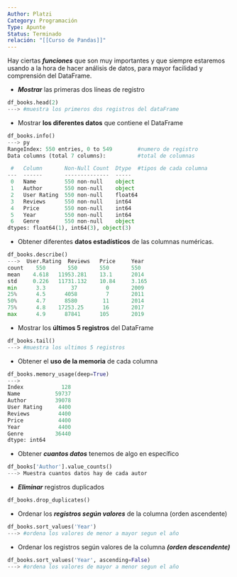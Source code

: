 ```yaml
---
Author: Platzi
Category: Programación
Type: Apunte
Status: Terminado
relación: "[[Curso de Pandas]]"
---
```

Hay ciertas **_funciones_** que son muy importantes y que siempre estaremos usando a la hora de hacer análisis de datos, para mayor facilidad y comprensión del DataFrame.

- **_Mostrar_** las primeras dos líneas de registro

```python
df_books.head(2) 
---> #muestra los primeros dos registros del dataFrame 
```

- Mostrar **los diferentes datos** que contiene el DataFrame

```python
df_books.info()
---> py
RangeIndex: 550 entries, 0 to 549        #numero de registro
Data columns (total 7 columns):          #total de columnas

 #   Column       Non-Null Count  Dtype  #tipos de cada columna
---  ------       --------------  -----  
 0   Name         550 non-null    object 
 1   Author       550 non-null    object 
 2   User Rating  550 non-null    float64
 3   Reviews      550 non-null    int64  
 4   Price        550 non-null    int64  
 5   Year         550 non-null    int64  
 6   Genre        550 non-null    object 
dtypes: float64(1), int64(3), object(3)
```

- Obtener diferentes **datos estadísticos** de las columnas numéricas.

```python
df_books.describe()
--->  User.Rating  Reviews   Price     Year
count    550       550       550       550
mean    4.618   11953.281    13.1      2014
std     0.226   11731.132    10.84     3.165
min      3.3        37         0       2009
25%      4.5      4058         7       2011
50%      4.7      8580        11       2014
75%      4.8    17253.25      16       2017
max      4.9      87841      105       2019 
```

- Mostrar los **últimos 5 registros** del DataFrame

```python
df_books.tail()
---> #muestra los ultimos 5 registros
```

- Obtener el **uso de la memoria** de cada columna

```python
df_books.memory_usage(deep=True)
--->
Index            128
Name           59737
Author         39078
User Rating     4400
Reviews         4400
Price           4400
Year            4400
Genre          36440
dtype: int64
```

- Obtener **_cuantos datos_** tenemos de algo en específico

```python
df_books['Author'].value_counts()
---> Muestra cuantos datos hay de cada autor
```

- **_Eliminar_** registros duplicados

```python
df_books.drop_duplicates()
```

- Ordenar los **_registros según valores_** de la columna (orden ascendente)

```python
df_books.sort_values('Year')
---> #ordena los valores de menor a mayor segun el año
```

- Ordenar los registros según valores de la columna **_(orden descendente)_**

```python
df_books.sort_values('Year', ascending=False)
---> #ordena los valores de mayor a menor segun el año
```